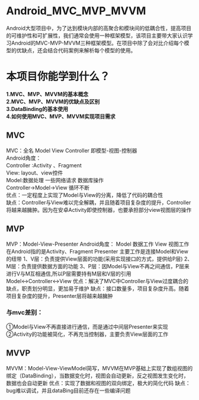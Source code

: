# Android_MVC_MVP_MVVM
Android大型项目中，为了达到模块内部的高聚合和模块间的低耦合性，提高项目的可维护性和可扩展性，我们通常会使用一种框架模型，该项目主要带大家认识学习Android的MVC-MVP-MVVM三种框架模型。在项目中除了会对比介绍每个模型的优缺点，还会结合代码案例来解析每个模型的使用。

# 本项目你能学到什么？
 **1.MVC、MVP、MVVM的基本概念**<br />
 **2.MVC、MVP、MVVM的优缺点及区别**<br />
 **3.DataBinding的基本使用**<br />
 **4.如何使用MVC、MVP、MVVM实现项目需求**

## MVC
MVC：全名 Model View Controller 即模型-视图-控制器<br />
Android角度：<br />
Controller :Activity 、Fragment<br />
View: layout、view控件<br />
Model:数据处理 一些网络请求 数据库操作<br />
Controller->Model->View 循环不断<br />
优点：一定程度上实现了Model与View的分离，降低了代码的耦合性<br />
缺点：Controller与View难以完全解耦，并且随着项目复杂度的提升，Controller将越来越臃肿。因为在安卓Activity即使控制器，也要承担部分view视图层的操作

## MVP
MVP：Model-View-Presenter
Android角度：
Model 数据工作
View 视图工作 在Android指的是Activity、Fragment
Presenter 主要工作是连接Model和View的纽带
1、V层：负责提供View层面的功能(采用实现接口的方式，提供给P层)
2、M层：负责提供数据方面的功能
3、P层：因Model与View不再之间通信，P层来进行V与M互相通信,所以P层需要持有M层和V层的引用
Model↔Controller↔View
优点：解决了MVC中Controller与View过度耦合的缺点，职责划分明显，更加易于维护
缺点：接口数量多，项目复杂度升高。随着项目复杂度的提升，Presenter层将越来越臃肿
### 与mvc差别：
①Model与View不再直接进行通信，而是通过中间层Presenter来实现
②Activity的功能被简化，不再充当控制器，主要负责View层面的工作

## MVVP
 MVVM：Model-View-ViewModel简写，MVVM在MVP基础上实现了数组视图的绑定（DataBinding），当数据变化时，视图会自动更新，反之视图发生变化时，数据也会自动更新
 优点：实现了数据和视图的双向绑定，极大的简化代码
 缺点：bug难以调试，并且dataBing目前还存在一些编译问题